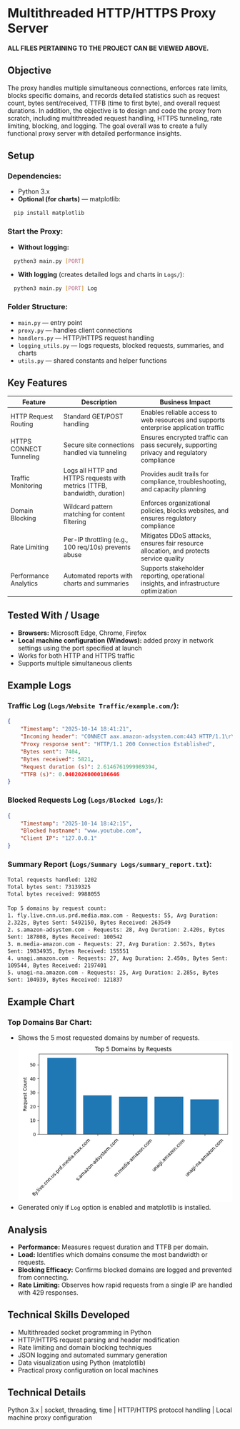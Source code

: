 # Multithreaded HTTP/HTTPS Proxy Server

**ALL FILES PERTAINING TO THE PROJECT CAN BE VIEWED ABOVE.**

## Objective

The proxy handles multiple simultaneous connections, enforces rate limits, blocks specific domains, and records detailed statistics such as request count, bytes sent/received, TTFB (time to first byte), and overall request durations. In addition, the objective is to design and code the proxy from scratch, including multithreaded request handling, HTTPS tunneling, rate limiting, blocking, and logging. The goal overall was to create a fully functional proxy server with detailed performance insights.

## Setup

### Dependencies:
- Python 3.x
- **Optional (for charts)** — matplotlib:
```bash
  pip install matplotlib
```

### Start the Proxy:
- **Without logging:**
```bash
  python3 main.py [PORT]
```

- **With logging** (creates detailed logs and charts in `Logs/`):
```bash
  python3 main.py [PORT] Log
```

### Folder Structure:
- `main.py` — entry point
- `proxy.py` — handles client connections
- `handlers.py` — HTTP/HTTPS request handling
- `logging_utils.py` — logs requests, blocked requests, summaries, and charts
- `utils.py` — shared constants and helper functions
  
## Key Features
| Feature                  | Description                                        | Business Impact                                         |
|---------------------------|---------------------------------------------------|--------------------------------------------------------|
| HTTP Request Routing      | Standard GET/POST handling                        | Enables reliable access to web resources and supports enterprise application traffic |
| HTTPS CONNECT Tunneling   | Secure site connections handled via tunneling    | Ensures encrypted traffic can pass securely, supporting privacy and regulatory compliance |
| Traffic Monitoring        | Logs all HTTP and HTTPS requests with metrics (TTFB, bandwidth, duration) | Provides audit trails for compliance, troubleshooting, and capacity planning |
| Domain Blocking           | Wildcard pattern matching for content filtering  | Enforces organizational policies, blocks websites, and ensures regulatory compliance |
| Rate Limiting             | Per-IP throttling (e.g., 100 req/10s) prevents abuse | Mitigates DDoS attacks, ensures fair resource allocation, and protects service quality |
| Performance Analytics     | Automated reports with charts and summaries      | Supports stakeholder reporting, operational insights, and infrastructure optimization |


## Tested With / Usage

- **Browsers:** Microsoft Edge, Chrome, Firefox
- **Local machine configuration (Windows):** added proxy in network settings using the port specified at launch
- Works for both HTTP and HTTPS traffic
- Supports multiple simultaneous clients

## Example Logs

### Traffic Log (`Logs/Website Traffic/example.com/`):
```json
{
    "Timestamp": "2025-10-14 18:41:21",
    "Incoming header": "CONNECT aax.amazon-adsystem.com:443 HTTP/1.1\r\nUser-Agent: Mozilla/5.0 (Windows NT 10.0; Win64; x64; rv:143.0) Gecko/20100101 Firefox/143.0\r\nProxy-Connection: keep-alive\r\nConnection: keep-alive\r\nHost: aax.amazon-adsystem.com:443\r\n\r\n",
    "Proxy response sent": "HTTP/1.1 200 Connection Established",
    "Bytes sent": 7404,
    "Bytes received": 5821,
    "Request duration (s)": 2.6146761999989394,
    "TTFB (s)": 0.04020260000106646
}
```

### Blocked Requests Log (`Logs/Blocked Logs/`):
```json
{
    "Timestamp": "2025-10-14 18:42:15",
    "Blocked hostname": "www.youtube.com",
    "Client IP": "127.0.0.1"
}
```

### Summary Report (`Logs/Summary Logs/summary_report.txt`):
```
Total requests handled: 1202
Total bytes sent: 73139325
Total bytes received: 9988055

Top 5 domains by request count:
1. fly.live.cnn.us.prd.media.max.com - Requests: 55, Avg Duration: 2.322s, Bytes Sent: 5492150, Bytes Received: 263549
2. s.amazon-adsystem.com - Requests: 28, Avg Duration: 2.420s, Bytes Sent: 187808, Bytes Received: 100542
3. m.media-amazon.com - Requests: 27, Avg Duration: 2.567s, Bytes Sent: 19834935, Bytes Received: 155551
4. unagi.amazon.com - Requests: 27, Avg Duration: 2.450s, Bytes Sent: 109544, Bytes Received: 2197401
5. unagi-na.amazon.com - Requests: 25, Avg Duration: 2.285s, Bytes Sent: 104939, Bytes Received: 121837
```

## Example Chart

### Top Domains Bar Chart:
- Shows the 5 most requested domains by number of requests.
![Top Domains Chart](Logs/Summary%20Logs/top_domains.png)
- Generated only if `Log` option is enabled and matplotlib is installed.

## Analysis

- **Performance:** Measures request duration and TTFB per domain.
- **Load:** Identifies which domains consume the most bandwidth or requests.
- **Blocking Efficacy:** Confirms blocked domains are logged and prevented from connecting.
- **Rate Limiting:** Observes how rapid requests from a single IP are handled with 429 responses.

## Technical Skills Developed

- Multithreaded socket programming in Python
- HTTP/HTTPS request parsing and header modification
- Rate limiting and domain blocking techniques
- JSON logging and automated summary generation
- Data visualization using Python (matplotlib)
- Practical proxy configuration on local machines

## Technical Details
Python 3.x | socket, threading, time | HTTP/HTTPS protocol handling | Local machine proxy configuration

